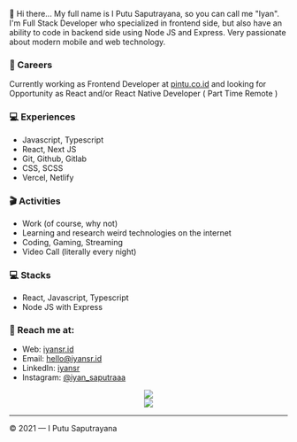👋 Hi there... My full name is I Putu Saputrayana, so you can call me "Iyan". I'm Full Stack Developer who specialized in frontend side, but also have an ability to code in backend side using Node JS and Express. Very passionate about modern mobile and web technology.

### 💼 Careers

Currently working as Frontend Developer at [pintu.co.id](https://pintu.co.id/) and looking for Opportunity as React and/or React Native Developer ( Part Time Remote )

### 💻 Experiences

- Javascript, Typescript
- React, Next JS
- Git, Github, Gitlab
- CSS, SCSS
- Vercel, Netlify

### 🎬 Activities

- Work (of course, why not)
- Learning and research weird technologies on the internet
- Coding, Gaming, Streaming
- Video Call (literally every night)

### 💻 Stacks

- React, Javascript, Typescript
- Node JS with Express

### 🚀 Reach me at:

- Web: [iyansr.id](https://iyansr.id)
- Email: [hello@iyansr.id](mailto:hello@iyansr.id)
- LinkedIn: [iyansr](https://www.linkedin.com/in/iyansr/)
- Instagram: [@iyan_saputraaa](https://instagram.com/iyan_saputraaa)

<div  align="center">
   <img src="https://github-readme-stats.vercel.app/api?username=iyansr&show_icons=true&theme=radical" />
</div>

<div  align="center">
   <img src="https://github-readme-stats.vercel.app/api/wakatime?username=iyansr&show_icons=true&theme=radical" />
</div>

---

© 2021 — I Putu Saputrayana
